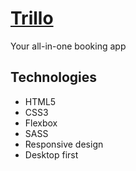 # [Trillo](https://ahmedhelalahmed.github.io/trillo)
Your all-in-one booking app

## Technologies
- HTML5
- CSS3
- Flexbox
- SASS
- Responsive design
- Desktop first

